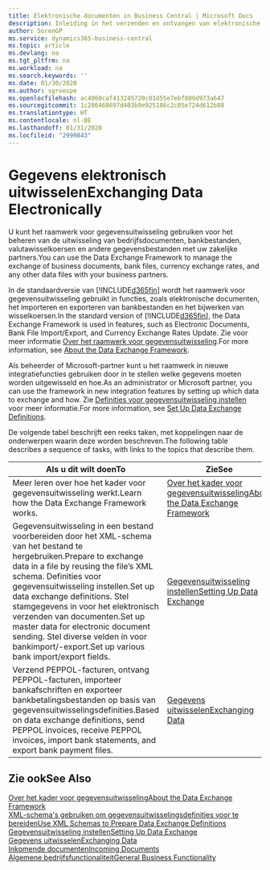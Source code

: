 ```yaml
---
title: Elektronische documenten in Business Central | Microsoft Docs
description: Inleiding in het verzenden en ontvangen van elektronische documenten in Business Central.
author: SorenGP
ms.service: dynamics365-business-central
ms.topic: article
ms.devlang: na
ms.tgt_pltfrm: na
ms.workload: na
ms.search.keywords: ''
ms.date: 01/30/2020
ms.author: sgroespe
ms.openlocfilehash: ac4060caf413245720c01d55e7ebf809d973a647
ms.sourcegitcommit: 1c286468697d403b9e925186c2c05e724d612b88
ms.translationtype: HT
ms.contentlocale: nl-BE
ms.lasthandoff: 01/31/2020
ms.locfileid: "2999843"
---
```

# <a name="exchanging-data-electronically"></a><span data-ttu-id="b0080-103">Gegevens elektronisch uitwisselen</span><span class="sxs-lookup"><span data-stu-id="b0080-103">Exchanging Data Electronically</span></span>
<span data-ttu-id="b0080-104">U kunt het raamwerk voor gegevensuitwisseling gebruiken voor het beheren van de uitwisseling van bedrijfsdocumenten, bankbestanden, valutawisselkoersen en andere gegevensbestanden met uw zakelijke partners.</span><span class="sxs-lookup"><span data-stu-id="b0080-104">You can use the Data Exchange Framework to manage the exchange of business documents, bank files, currency exchange rates, and any other data files with your business partners.</span></span>

<span data-ttu-id="b0080-105">In de standaardversie van [!INCLUDE[d365fin](includes/d365fin_md.md)] wordt het raamwerk voor gegevensuitwisseling gebruikt in functies, zoals elektronische documenten, het importeren en exporteren van bankbestanden en het bijwerken van wisselkoersen.</span><span class="sxs-lookup"><span data-stu-id="b0080-105">In the standard version of [!INCLUDE[d365fin](includes/d365fin_md.md)], the Data Exchange Framework is used in features, such as Electronic Documents, Bank File Import/Export, and Currency Exchange Rates Update.</span></span> <span data-ttu-id="b0080-106">Zie voor meer informatie [Over het raamwerk voor gegevensuitwisseling](across-about-the-data-exchange-framework.md).</span><span class="sxs-lookup"><span data-stu-id="b0080-106">For more information, see [About the Data Exchange Framework](across-about-the-data-exchange-framework.md).</span></span>

<span data-ttu-id="b0080-107">Als beheerder of Microsoft-partner kunt u het raamwerk in nieuwe integratiefuncties gebruiken door in te stellen welke gegevens moeten worden uitgewisseld en hoe.</span><span class="sxs-lookup"><span data-stu-id="b0080-107">As an administrator or Microsoft partner, you can use the framework in new integration features by setting up which data to exchange and how.</span></span> <span data-ttu-id="b0080-108">Zie [Definities voor gegevensuitwisseling instellen](across-how-to-set-up-data-exchange-definitions.md) voor meer informatie.</span><span class="sxs-lookup"><span data-stu-id="b0080-108">For more information, see [Set Up Data Exchange Definitions](across-how-to-set-up-data-exchange-definitions.md).</span></span>

<span data-ttu-id="b0080-109">De volgende tabel beschrijft een reeks taken, met koppelingen naar de onderwerpen waarin deze worden beschreven.</span><span class="sxs-lookup"><span data-stu-id="b0080-109">The following table describes a sequence of tasks, with links to the topics that describe them.</span></span>  

|<span data-ttu-id="b0080-110">Als u dit wilt doen</span><span class="sxs-lookup"><span data-stu-id="b0080-110">To</span></span>|<span data-ttu-id="b0080-111">Zie</span><span class="sxs-lookup"><span data-stu-id="b0080-111">See</span></span>|  
|--------|---------|  
|<span data-ttu-id="b0080-112">Meer leren over hoe het kader voor gegevensuitwisseling werkt.</span><span class="sxs-lookup"><span data-stu-id="b0080-112">Learn how the Data Exchange Framework works.</span></span>|[<span data-ttu-id="b0080-113">Over het kader voor gegevensuitwisseling</span><span class="sxs-lookup"><span data-stu-id="b0080-113">About the Data Exchange Framework</span></span>](across-about-the-data-exchange-framework.md)|  
|<span data-ttu-id="b0080-114">Gegevensuitwisseling in een bestand voorbereiden door het XML-schema van het bestand te hergebruiken.</span><span class="sxs-lookup"><span data-stu-id="b0080-114">Prepare to exchange data in a file by reusing the file’s XML schema.</span></span> <span data-ttu-id="b0080-115">Definities voor gegevensuitwisseling instellen.</span><span class="sxs-lookup"><span data-stu-id="b0080-115">Set up data exchange definitions.</span></span> <span data-ttu-id="b0080-116">Stel stamgegevens in voor het elektronisch verzenden van documenten.</span><span class="sxs-lookup"><span data-stu-id="b0080-116">Set up master data for electronic document sending.</span></span> <span data-ttu-id="b0080-117">Stel diverse velden in voor bankimport/-export.</span><span class="sxs-lookup"><span data-stu-id="b0080-117">Set up various bank import/export fields.</span></span>|[<span data-ttu-id="b0080-118">Gegevensuitwisseling instellen</span><span class="sxs-lookup"><span data-stu-id="b0080-118">Setting Up Data Exchange</span></span>](across-set-up-data-exchange.md)|  
|<span data-ttu-id="b0080-119">Verzend PEPPOL-facturen, ontvang PEPPOL-facturen, importeer bankafschriften en exporteer bankbetalingsbestanden op basis van gegevensuitwisselingsdefinities.</span><span class="sxs-lookup"><span data-stu-id="b0080-119">Based on data exchange definitions, send PEPPOL invoices, receive PEPPOL invoices, import bank statements, and export bank payment files.</span></span>|[<span data-ttu-id="b0080-120">Gegevens uitwisselen</span><span class="sxs-lookup"><span data-stu-id="b0080-120">Exchanging Data</span></span>](across-exchange-data.md)|  

## <a name="see-also"></a><span data-ttu-id="b0080-121">Zie ook</span><span class="sxs-lookup"><span data-stu-id="b0080-121">See Also</span></span>  
[<span data-ttu-id="b0080-122">Over het kader voor gegevensuitwisseling</span><span class="sxs-lookup"><span data-stu-id="b0080-122">About the Data Exchange Framework</span></span>](across-about-the-data-exchange-framework.md)  
[<span data-ttu-id="b0080-123">XML-schema's gebruiken om gegevensuitwisselingsdefinities voor te bereiden</span><span class="sxs-lookup"><span data-stu-id="b0080-123">Use XML Schemas to Prepare Data Exchange Definitions</span></span>](across-how-to-use-xml-schemas-to-prepare-data-exchange-definitions.md)  
[<span data-ttu-id="b0080-124">Gegevensuitwisseling instellen</span><span class="sxs-lookup"><span data-stu-id="b0080-124">Setting Up Data Exchange</span></span>](across-set-up-data-exchange.md)  
[<span data-ttu-id="b0080-125">Gegevens uitwisselen</span><span class="sxs-lookup"><span data-stu-id="b0080-125">Exchanging Data</span></span>](across-exchange-data.md)  
[<span data-ttu-id="b0080-126">Inkomende documenten</span><span class="sxs-lookup"><span data-stu-id="b0080-126">Incoming Documents</span></span>](across-income-documents.md)  
[<span data-ttu-id="b0080-127">Algemene bedrijfsfunctionaliteit</span><span class="sxs-lookup"><span data-stu-id="b0080-127">General Business Functionality</span></span>](ui-across-business-areas.md)
